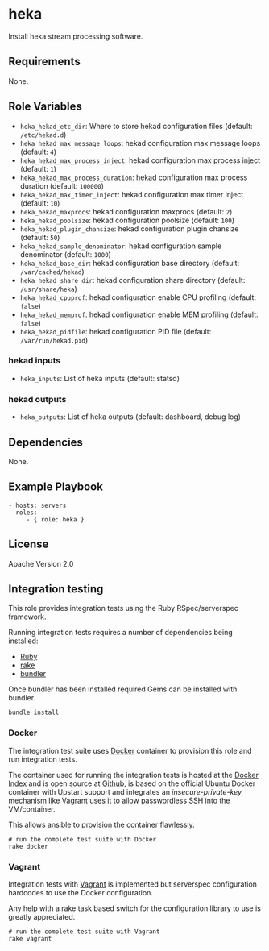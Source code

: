 # heka

Install heka stream processing software.

## Requirements

None.

## Role Variables

* ``heka_hekad_etc_dir``: Where to store hekad configuration files (default: ``/etc/hekad.d``)
* ``heka_hekad_max_message_loops``: hekad configuration max message loops (default: ``4``)
* ``heka_hekad_max_process_inject``: hekad configuration max process inject (default: ``1``)
* ``heka_hekad_max_process_duration``: hekad configuration max process duration (default: ``100000``)
* ``heka_hekad_max_timer_inject``: hekad configuration max timer inject (default: ``10``)
* ``heka_hekad_maxprocs``: hekad configuration maxprocs (default: ``2``)
* ``heka_hekad_poolsize``: hekad configuration poolsize (default: ``100``)
* ``heka_hekad_plugin_chansize``: hekad configuration plugin chansize (default: ``50``)
* ``heka_hekad_sample_denominator``: hekad configuration sample denominator (default: ``1000``)
* ``heka_hekad_base_dir``: hekad configuration base directory (default: ``/var/cached/hekad``)
* ``heka_hekad_share_dir``: hekad configuration share directory (default: ``/usr/share/heka``)
* ``heka_hekad_cpuprof``: hekad configuration enable CPU profiling (default: ``false``)
* ``heka_hekad_memprof``: hekad configuration enable MEM profiling (default: ``false``)
* ``heka_hekad_pidfile``: hekad configuration PID file (default: ``/var/run/hekad.pid``)

### hekad inputs

* ``heka_inputs``: List of heka inputs (default: statsd)

### hekad outputs

* ``heka_outputs``: List of heka outputs (default: dashboard, debug log)

## Dependencies

None.

## Example Playbook

    - hosts: servers
      roles:
         - { role: heka }

## License

Apache Version 2.0

## Integration testing

This role provides integration tests using the Ruby RSpec/serverspec
framework.

Running integration tests requires a number of dependencies being
installed:

* [Ruby](https://www.ruby-lang.org)
* [rake](https://github.com/ruby/rake)
* [bundler](http://bundler.io)

Once bundler has been installed required Gems can be installed with
bundler.

    bundle install

### Docker

The integration test suite uses [Docker](https://docker.io) container
to provision this role and run integration tests.


The container used for running the integration tests is hosted at the
[Docker Index](https://registry.hub.docker.com/u/silpion/ubuntu-upstart-sshkey/)
and is open source at
[Github](https://github.com/silpion/docker-ubuntu-upstart-sshkey), is
based on the official Ubuntu Docker container with Upstart support
and integrates an *insecure-private-key* mechanism like Vagrant uses
it to allow passwordless SSH into the VM/container.


This allows ansible to provision the container flawlessly.

    # run the complete test suite with Docker
    rake docker

### Vagrant

Integration tests with [Vagrant](http://www.vagrantup.com/) is
implemented but serverspec configuration hardcodes to use the
Docker configuration.


Any help with a rake task based switch for the configuration
library to use is greatly appreciated.

    # run the complete test suite with Vagrant
    rake vagrant


<!-- vim: set nofen ts=4 sw=4 et: -->
